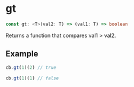 # gt

```ts
const gt: <T>(val2: T) => (val1: T) => boolean
```

Returns a function that compares val1 > val2.

## Example

```ts
cb.gt(1)(2) // true
```

```ts
cb.gt(1)(1) // false
```

